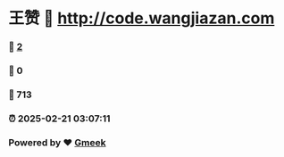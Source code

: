 # 王赞 :link: http://code.wangjiazan.com 
### :page_facing_up: [2](http://code.wangjiazan.com/tag.html) 
### :speech_balloon: 0 
### :hibiscus: 713 
### :alarm_clock: 2025-02-21 03:07:11 
### Powered by :heart: [Gmeek](https://github.com/Meekdai/Gmeek)
